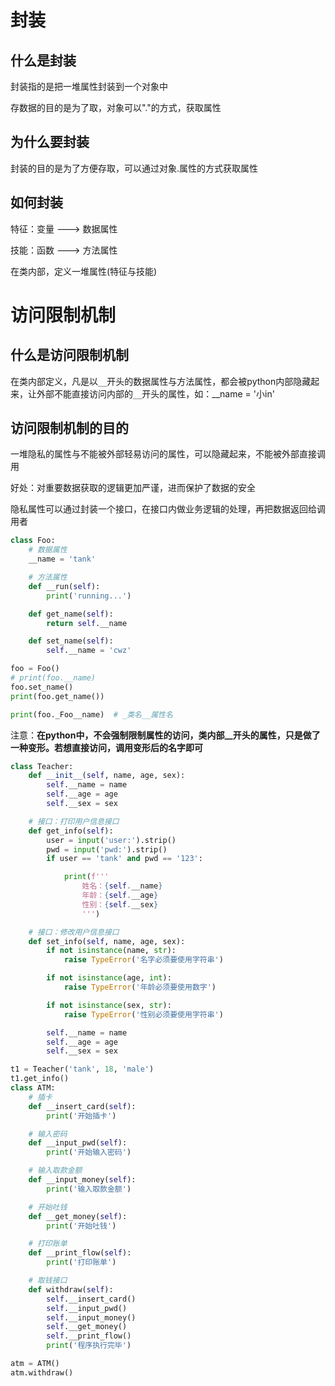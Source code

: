 # 封装

## 什么是封装

封装指的是把一堆属性封装到一个对象中

存数据的目的是为了取，对象可以"."的方式，获取属性

## 为什么要封装

封装的目的是为了方便存取，可以通过对象.属性的方式获取属性

## 如何封装

特征：变量 ---> 数据属性

技能：函数 ---> 方法属性

在类内部，定义一堆属性(特征与技能)

# 访问限制机制

## 什么是访问限制机制

在类内部定义，凡是以`__`开头的数据属性与方法属性，都会被python内部隐藏起来，让外部不能直接访问内部的`__`开头的属性，如：__name = '小in'

## 访问限制机制的目的

一堆隐私的属性与不能被外部轻易访问的属性，可以隐藏起来，不能被外部直接调用

好处：对重要数据获取的逻辑更加严谨，进而保护了数据的安全

隐私属性可以通过封装一个接口，在接口内做业务逻辑的处理，再把数据返回给调用者

```python
class Foo:
    # 数据属性
    __name = 'tank'

    # 方法属性
    def __run(self):
        print('running...')

    def get_name(self):
        return self.__name

    def set_name(self):
        self.__name = 'cwz'

foo = Foo()
# print(foo.__name)
foo.set_name()
print(foo.get_name())

print(foo._Foo__name)  # _类名__属性名
```

注意：**在python中，不会强制限制属性的访问，类内部__开头的属性，只是做了一种变形。若想直接访问，调用变形后的名字即可**

```python
class Teacher:
    def __init__(self, name, age, sex):
        self.__name = name
        self.__age = age
        self.__sex = sex

    # 接口：打印用户信息接口
    def get_info(self):
        user = input('user:').strip()
        pwd = input('pwd:').strip()
        if user == 'tank' and pwd == '123':

            print(f'''
                姓名：{self.__name}
                年龄：{self.__age}
                性别：{self.__sex}
                ''')

    # 接口：修改用户信息接口
    def set_info(self, name, age, sex):
        if not isinstance(name, str):
            raise TypeError('名字必须要使用字符串')

        if not isinstance(age, int):
            raise TypeError('年龄必须要使用数字')

        if not isinstance(sex, str):
            raise TypeError('性别必须要使用字符串')

        self.__name = name
        self.__age = age
        self.__sex = sex

t1 = Teacher('tank', 18, 'male')
t1.get_info()
class ATM:
    # 插卡
    def __insert_card(self):
        print('开始插卡')

    # 输入密码
    def __input_pwd(self):
        print('开始输入密码')

    # 输入取款金额
    def __input_money(self):
        print('输入取款金额')

    # 开始吐钱
    def __get_money(self):
        print('开始吐钱')

    # 打印账单
    def __print_flow(self):
        print('打印账单')

    # 取钱接口
    def withdraw(self):
        self.__insert_card()
        self.__input_pwd()
        self.__input_money()
        self.__get_money()
        self.__print_flow()
        print('程序执行完毕')

atm = ATM()
atm.withdraw()
```